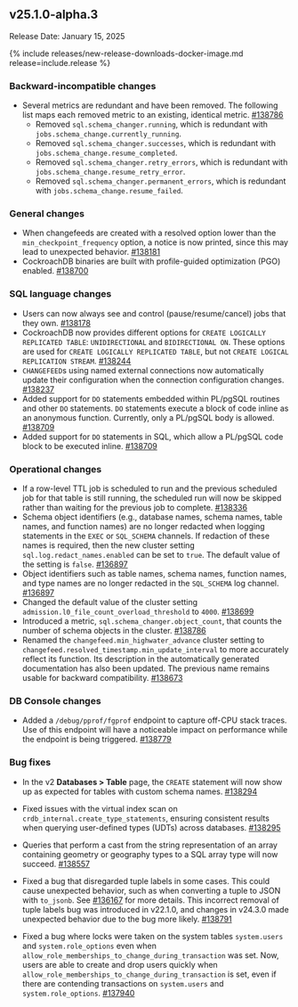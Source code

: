 ## v25.1.0-alpha.3

Release Date: January 15, 2025

{% include releases/new-release-downloads-docker-image.md release=include.release %}

<h3 id="v25-1-0-alpha-3-backward-incompatible-changes">Backward-incompatible changes</h3>

- Several metrics are redundant and have been removed. The following list maps each removed metric to an existing, identical metric. [#138786][#138786]
  - Removed `sql.schema_changer.running`, which is redundant with `jobs.schema_change.currently_running`.
  - Removed `sql.schema_changer.successes`, which is redundant with `jobs.schema_change.resume_completed`.
  - Removed `sql.schema_changer.retry_errors`, which is redundant with `jobs.schema_change.resume_retry_error`.
  - Removed `sql.schema_changer.permanent_errors`, which is redundant with `jobs.schema_change.resume_failed`.

<h3 id="v25-1-0-alpha-3-general-changes">General changes</h3>

- When changefeeds are created with a resolved option lower than the `min_checkpoint_frequency` option, a notice is now printed, since this may lead to unexpected behavior. [#138181][#138181]
- CockroachDB binaries are built with profile-guided optimization (PGO) enabled. [#138700][#138700]

<h3 id="v25-1-0-alpha-3-sql-language-changes">SQL language changes</h3>

- Users can now always see and control (pause/resume/cancel) jobs that they own. [#138178][#138178]
- CockroachDB now provides different options for `CREATE LOGICALLY REPLICATED TABLE`: `UNIDIRECTIONAL` and `BIDIRECTIONAL ON`. These options are used for `CREATE LOGICALLY REPLICATED TABLE`, but not `CREATE LOGICAL REPLICATION STREAM`. [#138244][#138244]
- `CHANGEFEED`s using named external connections now automatically update their configuration when the connection configuration changes. [#138237][#138237]
- Added support for `DO` statements embedded within PL/pgSQL routines and other `DO` statements. `DO` statements execute a block of code inline as an anonymous function. Currently, only a PL/pgSQL body is allowed. [#138709][#138709]
- Added support for `DO` statements in SQL, which allow a PL/pgSQL code block to be executed inline. [#138709][#138709]

<h3 id="v25-1-0-alpha-3-operational-changes">Operational changes</h3>

- If a row-level TTL job is scheduled to run and the previous scheduled job for that table is still running, the scheduled run will now be skipped rather than waiting for the previous job to complete. [#138336][#138336]
- Schema object identifiers (e.g., database names, schema names, table names, and function names) are no longer redacted when logging statements in the `EXEC` or `SQL_SCHEMA` channels. If redaction of these names is required, then the new cluster setting `sql.log.redact_names.enabled` can be set to `true`. The default value of the setting is `false`. [#136897][#136897]
- Object identifiers such as table names, schema names, function names, and type names are no longer redacted in the `SQL_SCHEMA` log channel. [#136897][#136897]
- Changed the default value of the cluster setting `admission.l0_file_count_overload_threshold` to `4000`. [#138699][#138699]
- Introduced a metric, `sql.schema_changer.object_count`, that counts the number of schema objects in the cluster. [#138786][#138786]
- Renamed the `changefeed.min_highwater_advance` cluster setting to `changefeed.resolved_timestamp.min_update_interval` to more accurately reflect its function. Its description in the automatically generated documentation has also been updated. The previous name remains usable for backward compatibility. [#138673][#138673]

<h3 id="v25-1-0-alpha-3-db-console-changes">DB Console changes</h3>

- Added a `/debug/pprof/fgprof` endpoint to capture off-CPU stack traces. Use of this endpoint will have a noticeable impact on performance while the endpoint is being triggered. [#138779][#138779]

<h3 id="v25-1-0-alpha-3-bug-fixes">Bug fixes</h3>

- In the v2 **Databases &gt; Table** page, the `CREATE` statement will now show up as expected for tables with custom schema names. [#138294][#138294]
- Fixed issues with the virtual index scan on `crdb_internal.create_type_statements`, ensuring consistent results when querying user-defined types (UDTs) across databases. [#138295][#138295]
- Queries that perform a cast from the string representation of an array containing geometry or geography types to a SQL array type will now succeed. [#138557][#138557]
- Fixed a bug that disregarded tuple labels in some cases. This could cause unexpected behavior, such as when converting a tuple to JSON with `to_jsonb`. See [#136167][#136167] for more details. This incorrect removal of tuple labels bug was introduced in v22.1.0, and changes in v24.3.0 made unexpected behavior due to the bug more likely. [#138791][#138791]

- Fixed a bug where locks were taken on the system tables `system.users` and `system.role_options` even when `allow_role_memberships_to_change_during_transaction` was set. Now, users are able to create and drop users quickly when `allow_role_memberships_to_change_during_transaction` is set, even if there are contending transactions on `system.users` and `system.role_options`. [#137940][#137940]

[#136167]: https://github.com/cockroachdb/cockroach/pull/136167
[#136897]: https://github.com/cockroachdb/cockroach/pull/136897
[#137750]: https://github.com/cockroachdb/cockroach/pull/137750
[#137940]: https://github.com/cockroachdb/cockroach/pull/137940
[#138178]: https://github.com/cockroachdb/cockroach/pull/138178
[#138181]: https://github.com/cockroachdb/cockroach/pull/138181
[#138223]: https://github.com/cockroachdb/cockroach/pull/138223
[#138237]: https://github.com/cockroachdb/cockroach/pull/138237
[#138244]: https://github.com/cockroachdb/cockroach/pull/138244
[#138294]: https://github.com/cockroachdb/cockroach/pull/138294
[#138295]: https://github.com/cockroachdb/cockroach/pull/138295
[#138332]: https://github.com/cockroachdb/cockroach/pull/138332
[#138334]: https://github.com/cockroachdb/cockroach/pull/138334
[#138336]: https://github.com/cockroachdb/cockroach/pull/138336
[#138343]: https://github.com/cockroachdb/cockroach/pull/138343
[#138557]: https://github.com/cockroachdb/cockroach/pull/138557
[#138673]: https://github.com/cockroachdb/cockroach/pull/138673
[#138699]: https://github.com/cockroachdb/cockroach/pull/138699
[#138700]: https://github.com/cockroachdb/cockroach/pull/138700
[#138709]: https://github.com/cockroachdb/cockroach/pull/138709
[#138779]: https://github.com/cockroachdb/cockroach/pull/138779
[#138786]: https://github.com/cockroachdb/cockroach/pull/138786
[#138791]: https://github.com/cockroachdb/cockroach/pull/138791
